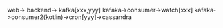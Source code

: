 web-> backend-> kafka[xxx,yyy]
kafaka->consumer->watch[xxx]
kafaka->consumer2(kotlin)->cron[yyy]->cassandra
